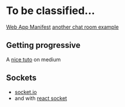# To be classified...

[Web App Manifest](https://developers.google.com/web/fundamentals/web-app-manifest/)
[another chat room example](https://pusher.com/tutorials/react-websockets/)

## Getting progressive

A [nice tuto](https://medium.com/dailyjs/getting-high-progressive-web-app-score-on-react-material-ui-4a4a080643d6) on medium


## Sockets

- [socket.io](https://www.npmjs.com/package/socket.io-client)
-  and with [react socket](https://stackoverflow.com/questions/31616900/react-and-socket-io#31617729)
